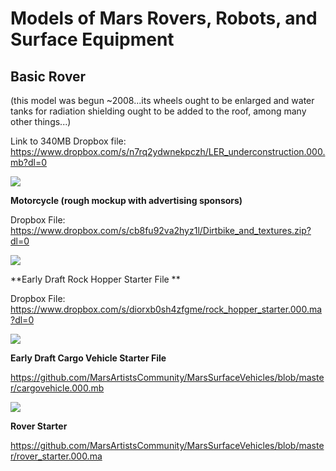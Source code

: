 # Models of Mars Rovers, Robots, and Surface Equipment


## Basic Rover 
(this model was begun ~2008...its wheels ought to be enlarged and water tanks for radiation shielding ought to be added to the roof, among many other things...)

Link to 340MB Dropbox file: https://www.dropbox.com/s/n7rq2ydwnekpczh/LER_underconstruction.000.mb?dl=0

![](https://github.com/MarsArtistsCommunity/MarsSurfaceVehicles/blob/master/Screen%20Shot%202016-10-22%20at%204.56.40%20PM.png)



**Motorcycle (rough mockup with advertising sponsors)**

Dropbox File: https://www.dropbox.com/s/cb8fu92va2hyz1l/Dirtbike_and_textures.zip?dl=0

![](https://github.com/MarsArtistsCommunity/MarsSurfaceVehicles/blob/master/Screen%20Shot%202016-10-26%20at%203.34.36%20PM.png)



**Early Draft Rock Hopper Starter File **

Dropbox File: https://www.dropbox.com/s/diorxb0sh4zfgme/rock_hopper_starter.000.ma?dl=0

![](https://github.com/MarsArtistsCommunity/MarsSurfaceVehicles/blob/master/Screen%20Shot%202016-10-26%20at%204.45.16%20PM.png)



**Early Draft Cargo Vehicle Starter File**

https://github.com/MarsArtistsCommunity/MarsSurfaceVehicles/blob/master/cargovehicle.000.mb

![](https://github.com/MarsArtistsCommunity/MarsSurfaceVehicles/blob/master/vehilce5_maya5.png)



**Rover Starter**

https://github.com/MarsArtistsCommunity/MarsSurfaceVehicles/blob/master/rover_starter.000.ma
